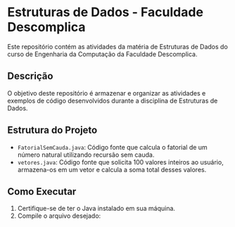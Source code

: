 # Estruturas de Dados - Faculdade Descomplica

Este repositório contém as atividades da matéria de Estruturas de Dados do curso de Engenharia da Computação da Faculdade Descomplica.

## Descrição

O objetivo deste repositório é armazenar e organizar as atividades e exemplos de código desenvolvidos durante a disciplina de Estruturas de Dados.

## Estrutura do Projeto

- `FatorialSemCauda.java`: Código fonte que calcula o fatorial de um número natural utilizando recursão sem cauda.
- `vetores.java`: Código fonte que solicita 100 valores inteiros ao usuário, armazena-os em um vetor e calcula a soma total desses valores.

## Como Executar

1. Certifique-se de ter o Java instalado em sua máquina.
2. Compile o arquivo desejado:
   ```sh